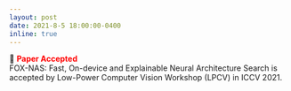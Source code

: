 ```yaml
---
layout: post
date: 2021-8-5 18:00:00-0400
inline: true
---
```

:tada: **<span style="color:red">Paper Accepted</span>** <br/>
FOX-NAS: Fast, On-device and Explainable Neural Architecture Search is accepted by Low-Power Computer Vision Workshop (LPCV) in ICCV 2021.
